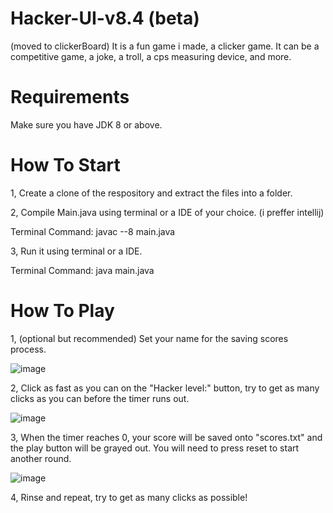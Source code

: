 # Hacker-UI-v8.4 (beta)
(moved to clickerBoard) It is a fun game i made, a clicker game. It can be a competitive game, a joke, a troll, a cps measuring device, and more.

# Requirements
Make sure you have JDK 8 or above.

# How To Start
1, Create a clone of the respository and extract the files into a folder.

2, Compile Main.java using terminal or a IDE of your choice. (i preffer intellij)

Terminal Command: javac --8 main.java

3, Run it using terminal or a IDE.

Terminal Command: java main.java

# How To Play
1, (optional but recommended) Set your name for the saving scores process.

![image](https://user-images.githubusercontent.com/47045986/111418334-8bf19500-86b5-11eb-90d8-681146907fac.png)


2, Click as fast as you can on the "Hacker level:" button, try to get as many clicks as you can before the timer runs out.

![image](https://user-images.githubusercontent.com/47045986/111418448-be9b8d80-86b5-11eb-980b-a201c5bd97f7.png)


3, When the timer reaches 0, your score will be saved onto "scores.txt" and the play button will be grayed out. You will need to press reset to start another round. 

![image](https://user-images.githubusercontent.com/47045986/111418667-1934e980-86b6-11eb-8809-a9935e491ab1.png)


4, Rinse and repeat, try to get as many clicks as possible!
